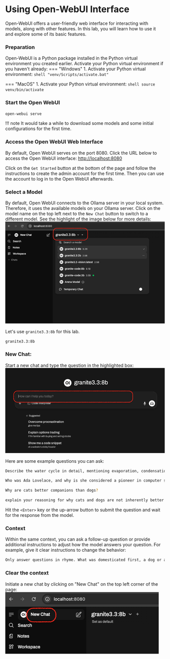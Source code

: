 # Using Open-WebUI Interface
Open-WebUI offers a user-friendly web interface for interacting with models, along with other features.
In this lab, you will learn how to use it and explore some of its basic features.

### Preparation
Open-WebUI is a Python package installed in the Python virtual environment you created earlier.
Activate your Python virtual environment if you haven't already:
=== "Windows"
    1.  Activate your Python virtual environment:
    ```shell
    "venv/Scripts/activate.bat"
    ```

=== "MacOS"
    1.  Activate your Python virtual environment:
    ```shell
    source venv/bin/activate
    ```

### Start the Open WebUI
```bash
open-webui serve
```
!!! note
    It would take a while to download some models and some initial configurations for the first time.

### Access the Open WebUI Web Interface
By default, Open WebUI serves on the port 8080. Click the URL below to access the Open WebUI interface:
[http://localhost:8080](http://localhost:8080/)

Click on the `Get Started` button at the bottom of the page and follow the instructions to create the
admin account for the first time. Then you can use the account to log in to the Open WebUI afterwards.


### Select a Model
By default, Open WebUI connects to the Ollama server in your local system. Therefore, it uses the available models
on your Ollama server. Click on the model name on the top left next to the `New Chat` button to switch to a different
model. See the highlight of the image below for more details:
![select model](./images/select-model.png)

Let's use `granite3.3:8b` for this lab.
```shell
granite3.3:8b
```

### New Chat:
Start a new chat and type the question in the highlighted box:
![chat](./images/chat.png)

Here are some example questions you can ask:
```bash
Describe the water cycle in detail, mentioning evaporation, condensation, precipitation, and collection.
```
```bash
Who was Ada Lovelace, and why is she considered a pioneer in computer science?
```
```bash
Why are cats better companions than dogs?
```
```bash
explain your reasoning for why cats and dogs are not inherently better
```

Hit the `<Enter>` key or the up-arrow button to submit the question and wait for the response from the model.

### Context
Within the same context, you can ask a follow-up question or provide additional instructions to
adjust how the model answers your question. For example, give it clear instructions to change the behavior:
```bash
Only answer questions in rhyme. What was domesticated first, a dog or a cat?
```

### Clear the context
Initiate a new chat by clicking on "New Chat" on the top left corner of the page:
![new chat](./images/new-chat.png)